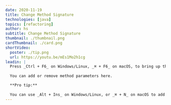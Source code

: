 ```yaml
---
date: 2020-11-19
title: Change Method Signature
technologies: [java]
topics: [refactoring]
author: hs
subtitle: Change Method Signature
thumbnail: ./thumbnail.png
cardThumbnail: ./card.png
shortVideo:
  poster: ./tip.png
  url: https://youtu.be/mEs1Mo2h1cg
leadin: |
  Press _Ctrl + F6_ on Windows/Linux, _⌘ + F6_ on macOS, to bring up the _Change Signature_ dialog. 
  
  You can add or remove method parameters here.  

  **Pro tip:**
  
  You can use _Alt + Ins_ on Windows/Linux, or _⌘ + N_ on macOS to add a new parameter.  
---
```


